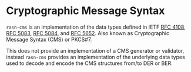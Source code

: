 # Cryptographic Message Syntax

`rasn-cms` is an implementation of the data types defined in IETF
[RFC 4108], [RFC 5083], [RFC 5084], and [RFC 5652]. Also known as
Cryptographic Message Syntax (CMS) or PKCS#7.

This does not provide an implementation of a CMS generator or validator, instead
`rasn-cms` provides an implementation of the underlying data types used to 
decode and encode the CMS structures from/to DER or BER.

[RFC 4108]: https://datatracker.ietf.org/doc/html/rfc4108
[RFC 5083]: https://datatracker.ietf.org/doc/html/rfc5083
[RFC 5084]: https://datatracker.ietf.org/doc/html/rfc5084
[RFC 5652]: https://datatracker.ietf.org/doc/html/rfc5652

